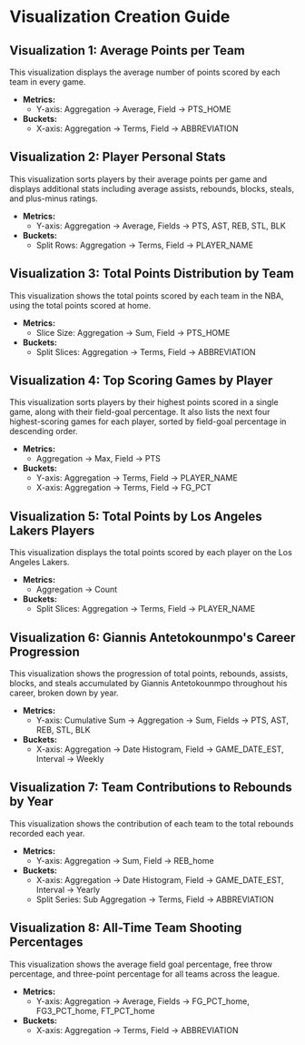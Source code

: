 # Visualization Creation Guide

## Visualization 1: Average Points per Team

This visualization displays the average number of points scored by each team in every game.

- **Metrics:** 
  - Y-axis: Aggregation -> Average, Field -> PTS_HOME
- **Buckets:**
  - X-axis: Aggregation -> Terms, Field -> ABBREVIATION

## Visualization 2: Player Personal Stats

This visualization sorts players by their average points per game and displays additional stats including average assists, rebounds, blocks, steals, and plus-minus ratings.

- **Metrics:**
  - Y-axis: Aggregation -> Average, Fields -> PTS, AST, REB, STL, BLK
- **Buckets:**
  - Split Rows: Aggregation -> Terms, Field -> PLAYER_NAME

## Visualization 3: Total Points Distribution by Team

This visualization shows the total points scored by each team in the NBA, using the total points scored at home.

- **Metrics:**
  - Slice Size: Aggregation -> Sum, Field -> PTS_HOME
- **Buckets:**
  - Split Slices: Aggregation -> Terms, Field -> ABBREVIATION

## Visualization 4: Top Scoring Games by Player

This visualization sorts players by their highest points scored in a single game, along with their field-goal percentage. It also lists the next four highest-scoring games for each player, sorted by field-goal percentage in descending order.

- **Metrics:**
  - Aggregation -> Max, Field -> PTS
- **Buckets:**
  - Y-axis: Aggregation -> Terms, Field -> PLAYER_NAME
  - X-axis: Aggregation -> Terms, Field -> FG_PCT

## Visualization 5: Total Points by Los Angeles Lakers Players

This visualization displays the total points scored by each player on the Los Angeles Lakers.

- **Metrics:**
  - Aggregation -> Count
- **Buckets:**
  - Split Slices: Aggregation -> Terms, Field -> PLAYER_NAME

## Visualization 6: Giannis Antetokounmpo's Career Progression

This visualization shows the progression of total points, rebounds, assists, blocks, and steals accumulated by Giannis Antetokounmpo throughout his career, broken down by year.

- **Metrics:**
  - Y-axis: Cumulative Sum -> Aggregation -> Sum, Fields -> PTS, AST, REB, STL, BLK
- **Buckets:**
  - X-axis: Aggregation -> Date Histogram, Field -> GAME_DATE_EST, Interval -> Weekly

## Visualization 7: Team Contributions to Rebounds by Year

This visualization shows the contribution of each team to the total rebounds recorded each year.

- **Metrics:**
  - Y-axis: Aggregation -> Sum, Field -> REB_home
- **Buckets:**
  - X-axis: Aggregation -> Date Histogram, Field -> GAME_DATE_EST, Interval -> Yearly
  - Split Series: Sub Aggregation -> Terms, Field -> ABBREVIATION

## Visualization 8: All-Time Team Shooting Percentages

This visualization shows the average field goal percentage, free throw percentage, and three-point percentage for all teams across the league.

- **Metrics:**
  - Y-axis: Aggregation -> Average, Fields -> FG_PCT_home, FG3_PCT_home, FT_PCT_home
- **Buckets:**
  - X-axis: Aggregation -> Terms, Field -> ABBREVIATION
